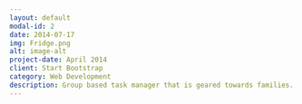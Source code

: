 ```yaml
---
layout: default
modal-id: 2
date: 2014-07-17
img: Fridge.png
alt: image-alt
project-date: April 2014
client: Start Bootstrap
category: Web Development
description: Group based task manager that is geared towards families. You can create groups, add and delete members and assign tasks to either the group or specific members in the group. 
---
```

